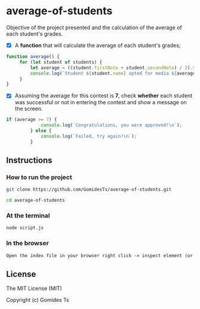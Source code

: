 # average-of-students

Objective of the project presented and the calculation of the average of each student's grades.

- [x] A **function** that will calculate the average of each student's grades;

```js
function average() {
     for (let student of students) {
         let average = ((student.firstNote + student.secondNote) / 2).toFixed(2);
         console.log(`Student ${student.name} opted for media ${average}`);
     }
}
```

- [x] Assuming the average for this contest is **7**, check **whether** each student was successful or not in entering the contest and show a message on the screen.

```js
if (average >= 7) {
             console.log(`Congratulations, you were approved!\n`);
         } else {
             console.log(`Failed, try again!\n`);
         }
```

## Instructions

### How to run the project

```bash
git clone https://github.com/GomidesTs/average-of-students.git

cd average-of-students
```

### At the terminal

```bash
node script.js
```

### In the browser

```html
Open the index file in your browser right click -> inspect element (or just f-12) -> console
```

## License

The MIT License (MIT)

Copyright (c)  Gomides Ts
